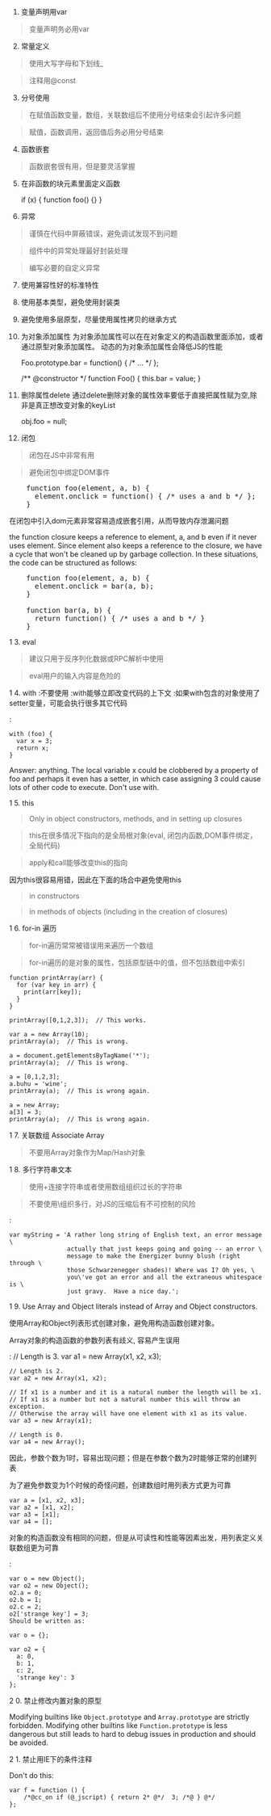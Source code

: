 1. 变量声明用var

> 变量声明务必用var

2. 常量定义

> 使用大写字母和下划线_

> 注释用@const

3. 分号使用

> 在赋值函数变量，数组，关联数组后不使用分号结束会引起许多问题

> 赋值，函数调用，返回值后务必用分号结束

4. 函数嵌套

> 函数嵌套很有用，但是要灵活掌握

5. 在非函数的块元素里面定义函数

    if (x) {
      function foo() {}
    }

6. 异常

> 谨慎在代码中屏蔽错误，避免调试发现不到问题

> 组件中的异常处理最好封装处理

> 编写必要的自定义异常

7. 使用兼容性好的标准特性
8. 使用基本类型，避免使用封装类
9. 避免使用多层原型，尽量使用属性拷贝的继承方式
10. 为对象添加属性
    为对象添加属性可以在在对象定义的构造函数里面添加，或者通过原型对象添加属性。
    动态的为对象添加属性会降低JS的性能


    Foo.prototype.bar = function() {
      /* ... */
    };
    
    /** @constructor */
    function Foo() {
      this.bar = value;
    }


11. 删除属性delete
   通过delete删除对象的属性效率要低于直接把属性赋为空,除非是真正想改变对象的keyList


	obj.foo = null;

12. 闭包

> 闭包在JS中非常有用

> 避免闭包中绑定DOM事件

<pre>
    function foo(element, a, b) {
      element.onclick = function() { /* uses a and b */ };
    }
</pre>

在闭包中引入dom元素非常容易造成嵌套引用，从而导致内存泄漏问题

the function closure keeps a reference to element, a, and b even if it never uses element. Since element also keeps a reference to the closure, we have a cycle that won't be cleaned up by garbage collection. In these situations, the code can be structured as follows:

<pre>
    function foo(element, a, b) {
      element.onclick = bar(a, b);
    }
    
    function bar(a, b) {
      return function() { /* uses a and b */ }
    }
</pre>

1 3. eval

> 建议只用于反序列化数据或RPC解析中使用

> eval用户的输入内容是危险的

1 4. with
:不要使用
:with能够立即改变代码的上下文
:如果with包含的对象使用了 setter变量，可能会执行很多其它代码

:

    with (foo) {
      var x = 3;
      return x;
    }

Answer: anything. The local variable x could be clobbered by a property of foo and perhaps it even has a setter, in which case assigning 3 could cause lots of other code to execute. Don't use with.

1 5. this

> Only in object constructors, methods, and in setting up closures

> this在很多情况下指向的是全局根对象(eval, 闭包内函数,DOM事件绑定，全局代码)

> apply和call能够改变this的指向

因为this很容易用错，因此在下面的场合中避免使用this


> in constructors

> in methods of objects (including in the creation of closures)

1 6. for-in 遍历

> for-in遍历常常被错误用来遍历一个数组

> for-in遍历的是对象的属性，包括原型链中的值，但不包括数组中索引


>

    function printArray(arr) {
      for (var key in arr) {
        print(arr[key]);
      }
    }
    
    printArray([0,1,2,3]);  // This works.
    
    var a = new Array(10);
    printArray(a);  // This is wrong.
    
    a = document.getElementsByTagName('*');
    printArray(a);  // This is wrong.
    
    a = [0,1,2,3];
    a.buhu = 'wine';
    printArray(a);  // This is wrong again.
    
    a = new Array;
    a[3] = 3;
    printArray(a);  // This is wrong again.

1 7. 关联数组 Associate Array


> 不要用Array对象作为Map/Hash对象

1 8. 多行字符串文本

> 使用+连接字符串或者使用数组组织过长的字符串

> 不要使用\组织多行，对JS的压缩后有不可控制的风险

:

    var myString = 'A rather long string of English text, an error message \
                    actually that just keeps going and going -- an error \
                    message to make the Energizer bunny blush (right through \
                    those Schwarzenegger shades)! Where was I? Oh yes, \
                    you\'ve got an error and all the extraneous whitespace is \
                    just gravy.  Have a nice day.';



1 9. Use Array and Object literals instead of Array and Object constructors.

使用Array和Object列表形式创建对象，避免用构造函数创建对象。

Array对象的构造函数的参数列表有歧义, 容易产生误用

:
	// Length is 3.
	var a1 = new Array(x1, x2, x3);

	// Length is 2.
	var a2 = new Array(x1, x2);

	// If x1 is a number and it is a natural number the length will be x1.
	// If x1 is a number but not a natural number this will throw an exception.
	// Otherwise the array will have one element with x1 as its value.
	var a3 = new Array(x1);

	// Length is 0.
	var a4 = new Array();

因此，参数个数为1时，容易出现问题；但是在参数个数为2时能够正常的创建列表

为了避免参数变为1个时候的奇怪问题，创建数组时用列表方式更为可靠

	var a = [x1, x2, x3];
	var a2 = [x1, x2];
	var a3 = [x1];
	var a4 = [];


对象的构造函数没有相同的问题，但是从可读性和性能等因素出发，用列表定义关联数组更为可靠

:

	var o = new Object();
	var o2 = new Object();
	o2.a = 0;
	o2.b = 1;
	o2.c = 2;
	o2['strange key'] = 3;
	Should be written as:

	var o = {};

	var o2 = {
	  a: 0,
	  b: 1,
	  c: 2,
	  'strange key': 3
	};

2 0. 禁止修改内置对象的原型

Modifying builtins like `Object.prototype` and `Array.prototype` are strictly forbidden. Modifying other builtins like `Function.prototype` is less dangerous but still leads to hard to debug issues in production and should be avoided.


2 1. 禁止用IE下的条件注释

Don't do this:

    var f = function () {
        /*@cc_on if (@_jscript) { return 2* @*/  3; /*@ } @*/
    };

